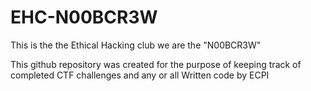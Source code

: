 # EHC-N00BCR3W

This is the the Ethical Hacking club we are the "N00BCR3W" 

This github repository was created for the purpose of keeping track of completed CTF challenges and any or all Written code by ECPI
